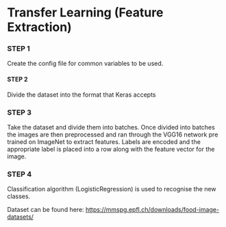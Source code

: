 # Transfer Learning (Feature Extraction)

### STEP 1

Create the config file for common variables to be used.

#### STEP 2

Divide the dataset into the format that Keras accepts

### STEP 3

Take the dataset and divide them into batches. Once divided into batches the images are then preprocessed and ran through the VGG16 network pre trained on ImageNet to extract features. Labels are encoded and the appropriate label is placed into a row along with the feature vector for the image.

### STEP 4

Classification algorithm (LogisticRegression) is used to recognise the new classes.


Dataset can be found here: https://mmspg.epfl.ch/downloads/food-image-datasets/
